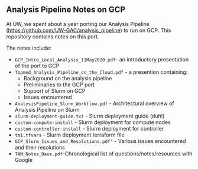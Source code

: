 ## Analysis Pipeline Notes on GCP ##

At UW, we spent about a year porting our Analysis Pipeline (https://github.com/UW-GAC/analysis_pipeline) to run on GCP.  This repository contains notes on this port.

The notes include:
- `GCP_Intro_Local_Analysis_11May2020.pdf`- an introductory presentation of the port to GCP
- `Topmed_Analysis_Pipeline_on_the_Cloud.pdf` - a presention containing:
  - Background on the analysis pipeline
  - Preliminaries to the GCP port
  - Support of Slurm on GCP
  - Issues encountered
- `AnalysisPipeline_Slurm_Workflow.pdf` - Architectural overview of Analysis Pipeline on Slurm
- `slurm-deployment-guide.txt` - Slurm deployment guide (duh!)
- `custom-compute-install` - Slurm deployment for compute nodes
- `custom-controller-install` - Slurm deployment for controller
- `tm1.tfvars` - Slurm deployment terraform file
- `GCP_Slurm_Issues_and_Resolutions.pdf'` - Various issues encountered and their resolutions
- `TAM_Notes_Dave.pdf`-Chronological list of questions/notes/resources with Google

